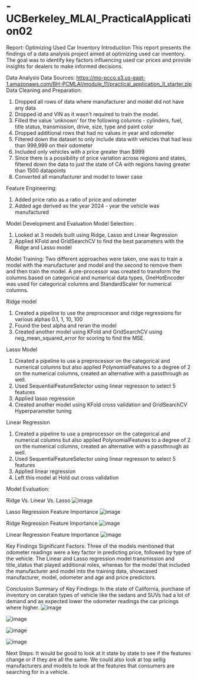 # -UCBerkeley_MLAI_PracticalApplication02

Report: Optimizing Used Car Inventory
Introduction
This report presents the findings of a data analysis project aimed at optimizing used car inventory. The goal was to identify key factors influencing used car prices and provide insights for dealers to make informed decisions.

Data Analysis
Data Sources: https://mo-pcco.s3.us-east-1.amazonaws.com/BH-PCMLAI/module_11/practical_application_II_starter.zip
Data Cleaning and Preparation: 
1. Dropped all rows of data where manufacturer and model did not have any data
2. Dropped id and VIN as it wasn't required to train the model.
3. Filled the value 'unknown' for the following columns - cylinders, fuel, title status, transmission, drive, size, type and paint color
4. Dropped additional rows that had no values in year and odometer
5. Filtered down the dataset to only include data with vehicles that had less than 999,999 on their odometer
6. Included only vehicles with a price greater than $999
7. Since there is a possibility of price variation across regions and states, filtered down the data to just the state of CA with regions having greater than 1500 datapoints
8. Converted all manufacturer and model to lower case

Feature Engineering:
1. Added price ratio as a ratio of price and odometer
2. Added age derived as the year 2024 - year the vehicle was manufactured

Model Development and Evaluation
Model Selection: 
1. Looked at 3 models built using Ridge, Lasso and Linear Regression
2. Applied KFold and GridSearchCV to find the best parameters with the Ridge and Lasso model

Model Training:
Two different approaches were taken, one was to train a model with the manufacturer and model and the second to remove them and then train the model. A pre-processor was created to transform the columns based on categorical and numerical data types, OneHotEncoder was used for categorical columns and StandardScaler for numerical columns.

Ridge model
1. Created a pipeline to use the preprocessor and ridge regressions for various alphas 0.1, 1, 10, 100
2. Found the best alpha and reran the model
3. Created another model using KFold and GridSearchCV using neg_mean_squared_error for scoring to find the MSE.

Lasso Model
1. Created a pipeline to use a preprocessor on the categorical and numerical columns but also applied PolynomialFeatures to a degree of 2 on the numerical columns, created an alternative with a passthrough as well.
2. Used SequentialFeatureSelector using linear regresson to select 5 features
3. Applied lasso regression
4. Created another model using KFold cross validation and GridSearchCV Hyperparameter tuning

Linear Regression
1. Created a pipeline to use a preprocessor on the categorical and numerical columns but also applied PolynomialFeatures to a degree of 2 on the numerical columns, created an alternative with a passthrough as well.
2. Used SequentialFeatureSelector using linear regresson to select 5 features
3. Applied linear regression
4. Left this model at Hold out cross validation


Model Evaluation:

Ridge Vs. Linear Vs. Lasso
  ![image](https://github.com/user-attachments/assets/bd81b7c4-c655-45a7-a719-3a0c5f36409c)

Lasso Regression Feature Importance
  ![image](https://github.com/user-attachments/assets/6e7ef95b-9553-452b-979c-ce98caac14ff)

Ridge Regression Feature Importance
  ![image](https://github.com/user-attachments/assets/c86b0114-5ff3-4114-8793-f9ae398c4fa2)

Linear Regression Feature Importance
  ![image](https://github.com/user-attachments/assets/85bbccce-3844-4bdb-af36-600b93dc7a1b)



Key Findings
Significant Factors: Three of the models mentioned that odometer readings were a key factor in predicting price, followed by type of the vehicle. The Linear and Lasso regression model transmission and title_status that played additional roles, whereas for the model that included the manufacturer and model into the training data, showcased manufacturer, model, odometer and age and price predictors.

Conclusion
Summary of Key Findings: In the state of California, purchase of inventory on ceratain types of vehicle like the sedans and SUVs had a lot of demand and as expected lower the odometer readings the car pricings where higher.
![image](https://github.com/user-attachments/assets/3855b01d-6f77-4a97-9585-a1a6b3951d96)

![image](https://github.com/user-attachments/assets/d094979d-6679-4d23-ae6f-14a3c698cf6b)

![image](https://github.com/user-attachments/assets/59fd3745-3442-42ca-b96e-d95ea0d527fc)

![image](https://github.com/user-attachments/assets/d1e27ad1-1656-48af-bb62-5ef22234b5b6)


Next Steps: It would be good to look at it state by state to see if the features change or if they are all the same. We could also look at top sellig manufacturers and models to look at the features that consumers are searching for in a vehicle.



